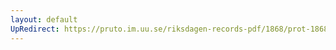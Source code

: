 ```yaml
---
layout: default
UpRedirect: https://pruto.im.uu.se/riksdagen-records-pdf/1868/prot-1868--fk--324/prot-1868--fk--324_008.pdf
---
```

